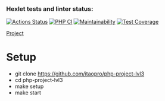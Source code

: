 ### Hexlet tests and linter status:
[![Actions Status](https://github.com/itaopro/php-project-lvl3/workflows/hexlet-check/badge.svg)](https://github.com/itaopro/php-project-lvl3/actions)
[![PHP CI](https://github.com/NMalchikov/php-project-lvl3/actions/workflows/workflow.yml/badge.svg)](https://github.com/NMalchikov/php-project-lvl3/actions/workflows/workflow.yml)
[![Maintainability](https://api.codeclimate.com/v1/badges/9682f3d0f98610d1421e/maintainability)](https://codeclimate.com/github/itaopro/php-project-lvl3/maintainability)
[![Test Coverage](https://api.codeclimate.com/v1/badges/9682f3d0f98610d1421e/test_coverage)](https://codeclimate.com/github/itaopro/php-project-lvl3/test_coverage)

[Project ](www.malchikovne.pro/laravel)

# Setup
* git clone https://github.com/itaopro/php-project-lvl3
* cd php-project-lvl3
* make setup
* make start
